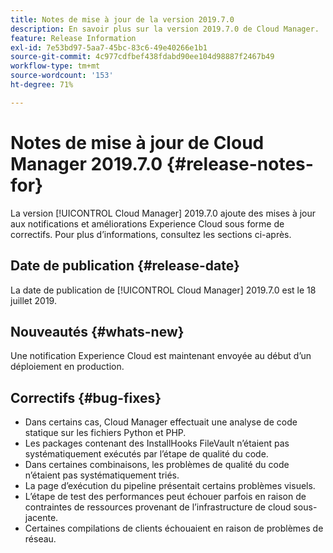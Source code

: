 ```yaml
---
title: Notes de mise à jour de la version 2019.7.0
description: En savoir plus sur la version 2019.7.0 de Cloud Manager.
feature: Release Information
exl-id: 7e53bd97-5aa7-45bc-83c6-49e40266e1b1
source-git-commit: 4c977cdfbef438fdabd90ee104d98887f2467b49
workflow-type: tm+mt
source-wordcount: '153'
ht-degree: 71%

---
```


# Notes de mise à jour de Cloud Manager 2019.7.0 {#release-notes-for}

La version [!UICONTROL Cloud Manager] 2019.7.0 ajoute des mises à jour aux notifications et améliorations Experience Cloud sous forme de correctifs. Pour plus d’informations, consultez les sections ci-après.

## Date de publication {#release-date}

La date de publication de [!UICONTROL Cloud Manager] 2019.7.0 est le 18 juillet 2019.

## Nouveautés {#whats-new}

Une notification Experience Cloud est maintenant envoyée au début d’un déploiement en production.

## Correctifs {#bug-fixes}

* Dans certains cas, Cloud Manager effectuait une analyse de code statique sur les fichiers Python et PHP.
* Les packages contenant des InstallHooks FileVault n’étaient pas systématiquement exécutés par l’étape de qualité du code.
* Dans certaines combinaisons, les problèmes de qualité du code n’étaient pas systématiquement triés.
* La page d’exécution du pipeline présentait certains problèmes visuels.
* L’étape de test des performances peut échouer parfois en raison de contraintes de ressources provenant de l’infrastructure de cloud sous-jacente.
* Certaines compilations de clients échouaient en raison de problèmes de réseau.
